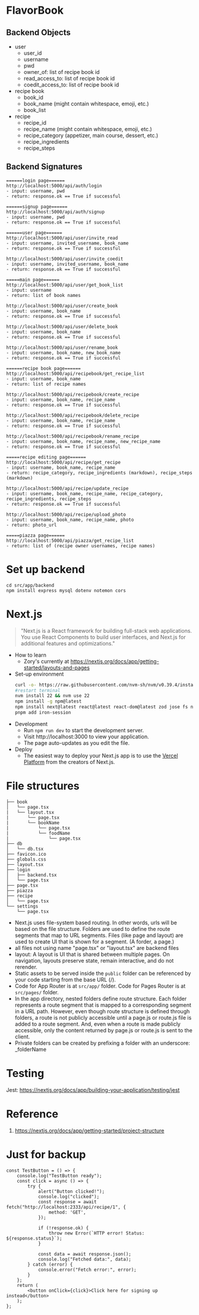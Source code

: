 # FlavorBook

## Backend Objects
- user
    - user_id
    - username
    - pwd
    - owner_of: list of recipe book id
    - read_access_to: list of recipe book id
    - coedit_access_to: list of recipe book id
- recipe book
    - book_id
    - book_name (might contain whitespace, emoji, etc.)
    - book_list
- recipe
    - recipe_id
    - recipe_name (might contain whitespace, emoji, etc.)
    - recipe_category (appetizer, main course, dessert, etc.)
    - recipe_ingredients
    - recipe_steps

## Backend Signatures
```
======login page======
http://localhost:5000/api/auth/login
- input: username, pwd
- return: response.ok == True if successful

======signup page======
http://localhost:5000/api/auth/signup
- input: username, pwd
- return: response.ok == True if successful

======user page======
http://localhost:5000/api/user/invite_read
- input: username, invited_username, book_name
- return: response.ok == True if successful
    
http://localhost:5000/api/user/invite_coedit
- input: username, invited_username, book_name
- return: response.ok == True if successful

=====main page======
http://localhost:5000/api/user/get_book_list
- input: username
- return: list of book names

http://localhost:5000/api/user/create_book
- input: username, book_name
- return: response.ok == True if successful

http://localhost:5000/api/user/delete_book
- input: username, book_name
- return: response.ok == True if successful

http://localhost:5000/api/user/rename_book
- input: username, book_name, new_book_name
- return: response.ok == True if successful

======recipe book page======
http://localhost:5000/api/recipebook/get_recipe_list
- input: username, book_name
- return: list of recipe names

http://localhost:5000/api/recipebook/create_recipe
- input: username, book_name, recipe_name
- return: response.ok == True if successful

http://localhost:5000/api/recipebook/delete_recipe
- input: username, book_name, recipe_name
- return: response.ok == True if successful

http://localhost:5000/api/recipebook/rename_recipe
- input: username, book_name, recipe_name, new_recipe_name
- return: response.ok == True if successful

=====recipe editing page======
http://localhost:5000/api/recipe/get_recipe
- input: username, book_name, recipe_name
- return: recipe_category, recipe_ingredients (markdown), recipe_steps (markdown)

http://localhost:5000/api/recipe/update_recipe
- input: username, book_name, recipe_name, recipe_category, recipe_ingredients, recipe_steps
- return: response.ok == True if successful

http://localhost:5000/api/recipe/upload_photo
- input: username, book_name, recipe_name, photo
- return: photo_url

=====piazza page======
http://localhost:5000/api/piazza/get_recipe_list
- return: list of (recipe owner usernames, recipe names)

```
# Set up backend
```
cd src/app/backend
npm install express mysql dotenv notemon cors
```

# Next.js
> "Next.js is a React framework for building full-stack web applications. You use React Components to build user interfaces, and Next.js for additional features and optimizations."
- How to learn
    - Zory's currently at https://nextjs.org/docs/app/getting-started/layouts-and-pages
- Set-up environment
    ```bash
    curl -o- https://raw.githubusercontent.com/nvm-sh/nvm/v0.39.4/install.sh | bash
    #restart terminal
    nvm install 22 && nvm use 22
    npm install -g npm@latest
    npm install next@latest react@latest react-dom@latest zod jose fs nock next-remove-imports @uiw/react-md-editor@v3.6.0 rehype-sanitize
    pnpm add iron-session
    ```
- Development
    - Run `npm run dev` to start the development server.
    - Visit http://localhost:3000 to view your application.
    - The page auto-updates as you edit the file.
- Deploy
    - The easiest way to deploy your Next.js app is to use the [Vercel Platform](https://vercel.com/new?utm_medium=default-template&filter=next.js&utm_source=create-next-app&utm_campaign=create-next-app-readme) from the creators of Next.js.

# File structures
```
├── book
│   └── page.tsx
|   └── layout.tsx
|       └── page.tsx
|       └── bookName
|           └── page.tsx
|           └── foodName
|               └── page.tsx
├── db
│   └── db.tsx
├── favicon.ico
├── globals.css
├── layout.tsx
├── login
│   ├── backend.tsx
│   └── page.tsx
├── page.tsx
├── piazza
├── recipe
│   └── page.tsx
└── settings
    └── page.tsx
```
- Next.js uses file-system based routing. In other words, urls will be based on the file structure. Folders are used to define the route segments that map to URL segments. Files (like page and layout) are used to create UI that is shown for a segment. (A forder, a page.)
- all files not using name "page.tsx" or "layout.tsx" are backend files
- layout: A layout is UI that is shared between multiple pages. On navigation, layouts preserve state, remain interactive, and do not rerender.
- Static assets to be served inside the `public` folder can be referenced by your code starting from the base URL (/).
- Code for App Router is at `src/app/` folder. Code for Pages Router is at `src/pages/` folder.
- In the app directory, nested folders define route structure. Each folder represents a route segment that is mapped to a corresponding segment in a URL path. However, even though route structure is defined through folders, a route is not publicly accessible until a page.js or route.js file is added to a route segment. And, even when a route is made publicly accessible, only the content returned by page.js or route.js is sent to the client.
- Private folders can be created by prefixing a folder with an underscore: _folderName

# Testing
Jest: https://nextjs.org/docs/app/building-your-application/testing/jest

# Reference
1. https://nextjs.org/docs/app/getting-started/project-structure

# Just for backup
```
const TestButton = () => {
    console.log("TestButton ready");
    const click = async () => {
        try {
            alert("Button clicked!");
            console.log("clicked");
            const response = await fetch("http://localhost:2333/api/recipe/1", {
                method: 'GET',
            });
    
            if (!response.ok) {
                throw new Error(`HTTP error! Status: ${response.status}`);
            }
    
            const data = await response.json();
            console.log("Fetched data:", data);
        } catch (error) {
            console.error("Fetch error:", error);
        }
    };
    return (
        <button onClick={click}>Click here for signing up instead</button>
    );
};
```